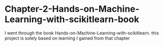 # Chapter-2-Hands-on-Machine-Learning-with-scikitlearn-book
I went through the book Hands-on-Machine-Learning-with-scikitlearn. this project is solely based on learning I gained from that chapter

